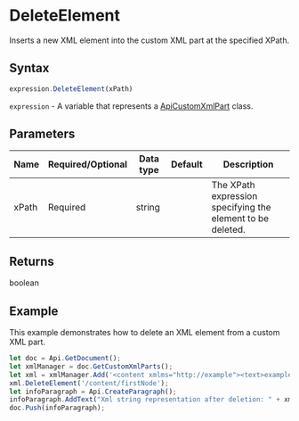 # DeleteElement

Inserts a new XML element into the custom XML part at the specified XPath.

## Syntax

```javascript
expression.DeleteElement(xPath)
```

`expression` - A variable that represents a [ApiCustomXmlPart](../ApiCustomXmlPart.md) class.

## Parameters

| **Name** | **Required/Optional** | **Data type** | **Default** | **Description** |
| ------------- | ------------- | ------------- | ------------- | ------------- |
xPath | Required | string |  | 	The XPath expression specifying the element to be deleted.

## Returns

boolean

## Example

This example demonstrates how to delete an XML element from a custom XML part.

```javascript editor-docx
let doc = Api.GetDocument();
let xmlManager = doc.GetCustomXmlParts();
let xml = xmlManager.Add('<content xmlms="http://example"><text>example_text</text><firstNode>text inside first node</firstNode></content>');
xml.DeleteElement('/content/firstNode');
let infoParagraph = Api.CreateParagraph();
infoParagraph.AddText("Xml string representation after deletion: " + xml.GetXml());
doc.Push(infoParagraph);
```
